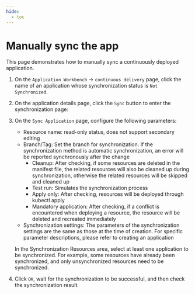 ```yaml
---
hide:
  - toc
---
```


# Manually sync the app

This page demonstrates how to manually sync a continuously deployed application.

1. On the `Application Workbench` -> `continuous delivery` page, click the name of an application whose synchronization status is `Not Synchronized`.

    <!--![]()screenshots-->

1. On the application details page, click the `Sync` button to enter the synchronization page:

    <!--![]()screenshots-->

1. On the `Sync Application` page, configure the following parameters:

    - Resource name: read-only status, does not support secondary editing
    - Branch/Tag: Set the branch for synchronization. If the synchronization method is automatic synchronization, an error will be reported synchronously after the change
        - Cleanup: After checking, if some resources are deleted in the manifest file, the related resources will also be cleaned up during synchronization, otherwise the related resources will be skipped and cleaned up
        - Test run: Simulates the synchronization process
        - Apply only: After checking, resources will be deployed through kubectl apply
        - Mandatory application: After checking, if a conflict is encountered when deploying a resource, the resource will be deleted and recreated immediately
    - Synchronization settings: The parameters of the synchronization settings are the same as those at the time of creation. For specific parameter descriptions, please refer to creating an application

    In the Synchronization Resources area, select at least one application to be synchronized. For example, some resources have already been synchronized, and only unsynchronized resources need to be synchronized.

    <!--![]()screenshots-->

1. Click `OK`, wait for the synchronization to be successful, and then check the synchronization result.